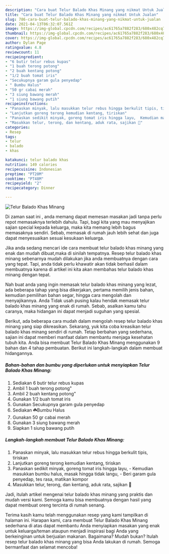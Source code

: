 ```yaml
---
description: "Cara buat Telur Balado Khas Minang yang nikmat Untuk Jualan"
title: "Cara buat Telur Balado Khas Minang yang nikmat Untuk Jualan"
slug: 786-cara-buat-telur-balado-khas-minang-yang-nikmat-untuk-jualan
date: 2021-04-13T06:32:07.561Z
image: https://img-global.cpcdn.com/recipes/ac61765a7882f283/680x482cq70/telur-balado-khas-minang-foto-resep-utama.jpg
thumbnail: https://img-global.cpcdn.com/recipes/ac61765a7882f283/680x482cq70/telur-balado-khas-minang-foto-resep-utama.jpg
cover: https://img-global.cpcdn.com/recipes/ac61765a7882f283/680x482cq70/telur-balado-khas-minang-foto-resep-utama.jpg
author: Dylan Page
ratingvalue: 4.8
reviewcount: 11
recipeingredient:
- "6 butir telur rebus kupas"
- "1 buah terong potong"
- "2 buah kentang potong"
- "1/2 buah tomat iris"
- "Secukupnya garam gula penyedap"
- " Bumbu Halus"
- "50 gr cabai merah"
- "3 siung bawang merah"
- "1 siung bawang putih"
recipeinstructions:
- "Panaskan minyak, lalu masukkan telur rebus hingga berkulit tipis, tiriskan"
- "Lanjutkan goreng terong kemudian kentang, tiriskan"
- "Panaskan sedikit minyak, goreng tomat iris hingga layu,  Kemudian masukkan bumbu halus, masak hingga tidak langu,  Beri garam gula penyedap, tes rasa, matikan kompor"
- "Masukkan telur, terong, dan kentang, aduk rata, sajikan 🤤"
categories:
- Resep
tags:
- telur
- balado
- khas

katakunci: telur balado khas 
nutrition: 149 calories
recipecuisine: Indonesian
preptime: "PT20M"
cooktime: "PT48M"
recipeyield: "2"
recipecategory: Dinner

---
```



![Telur Balado Khas Minang](https://img-global.cpcdn.com/recipes/ac61765a7882f283/680x482cq70/telur-balado-khas-minang-foto-resep-utama.jpg)

Di zaman  saat ini , anda memang dapat memesan masakan jadi tanpa perlu repot memasaknya terlebih dahulu. Tapi, bagi kita yang mau menyajikan sajian special kepada keluarga, maka kita memang lebih bagus memasaknya sendiri. Sebab, memasak di rumah jauh lebih sehat dan juga dapat menyesuaikan sesuai kesukaan keluarga.

Jika anda sedang mencari ide cara membuat telur balado khas minang yang enak dan mudah dibuat,maka di sinilah tempatnya. Resep telur balado khas minang  sebenarnya mudah dilakukan jika anda membuatnya dengan cara yang tepat. Tapi, anda tidak perlu khawatir akan tidak berhasil dalam membuatnya 
karena di artikel ini kita akan membahas telur balado khas minang dengan tepat.  



Nah buat anda yang ingin memasak telur balado khas minang yang lezat, ada beberapa tahap yang bisa dikerjakan, pertama memilih jenis bahan, kemudian pemilihan bahan segar, hingga cara mengolah dan menyajikannya. Anda Tidak usah pusing kalau hendak memasak telur balado khas minang yang enak di rumah. Sebab, asalkan kamu  tahu caranya, maka hidangan ini dapat menjadi suguhan yang spesial.

Berikut, ada beberapa cara mudah dalam mengolah resep telur balado khas minang yang siap dikreasikan. Sekarang, yuk kita coba kreasikan telur balado khas minang sendiri di rumah. Tetap berbahan yang sederhana, sajian ini dapat memberi manfaat dalam membantu menjaga kesehatan tubuh kita. Anda bisa membuat Telur Balado Khas Minang menggunakan 9 bahan dan 4 tahap pembuatan. Berikut ini langkah-langkah dalam membuat hidangannya.

<!--inarticleads1-->

##### Bahan-bahan dan bumbu yang diperlukan untuk menyiapkan Telur Balado Khas Minang:

1. Sediakan 6 butir telur rebus kupas
1. Ambil 1 buah terong potong&#34;
1. Ambil 2 buah kentang potong&#34;
1. Gunakan 1/2 buah tomat iris
1. Gunakan Secukupnya garam gula penyedap
1. Sediakan  ☘️Bumbu Halus
1. Gunakan 50 gr cabai merah
1. Gunakan 3 siung bawang merah
1. Siapkan 1 siung bawang putih




<!--inarticleads2-->

##### Langkah-langkah membuat Telur Balado Khas Minang:

1. Panaskan minyak, lalu masukkan telur rebus hingga berkulit tipis, tiriskan
1. Lanjutkan goreng terong kemudian kentang, tiriskan
1. Panaskan sedikit minyak, goreng tomat iris hingga layu,  - Kemudian masukkan bumbu halus, masak hingga tidak langu,  - Beri garam gula penyedap, tes rasa, matikan kompor
1. Masukkan telur, terong, dan kentang, aduk rata, sajikan 🤤




Jadi, itulah artikel mengenai  telur balado khas minang  yang praktis dan mudah versi kami. Semoga kamu bisa membuatnya dengan hasil yang dapat membuat oreng tercinta di rumah senang. 

Terima kasih kamu telah menggunakan resep yang kami tampilkan di halaman ini. Harapan kami, cara membuat  Telur Balado Khas Minang sederhana di atas dapat membantu Anda menyiapkan masakan yang enak untuk keluarga/teman ataupun menjadi inspirasi bagi Anda yang berkeinginan untuk berjualan makanan. Bagaimana? Mudah bukan? Itulah resep telur balado khas minang yang bisa Anda lakukan di rumah. Semoga bermanfaat dan selamat mencoba!

